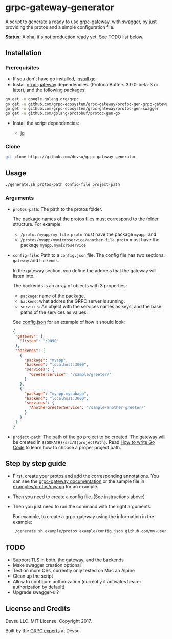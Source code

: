 # grpc-gateway-generator

A script to generate a ready to use [grpc-gateway](https://github.com/grpc-ecosystem/grpc-gateway), with swagger, by just providing the protos and a simple configuration file.

**Status:** Alpha, it's not production ready yet. See TODO list below.

## Installation

### Prerequisites

- If you don't have go installed, [install go](https://golang.org/doc/install)
- Install [grpc-gateway](https://github.com/grpc-ecosystem/grpc-gateway) dependencies. (ProtocolBuffers 3.0.0-beta-3 or later), and the following packages:

```bash
go get -u google.golang.org/grpc
go get -u github.com/grpc-ecosystem/grpc-gateway/protoc-gen-grpc-gateway
go get -u github.com/grpc-ecosystem/grpc-gateway/protoc-gen-swagger
go get -u github.com/golang/protobuf/protoc-gen-go
```

- Install the script dependencies:

  - [jq](https://stedolan.github.io/jq/)

### Clone

```bash
git clone https://github.com/devsu/grpc-gateway-generator
```

## Usage

```bash
./generate.sh protos-path config-file project-path  
```

### Arguments

- `protos-path`: The path to the protos folder. 

  The package names of the protos files must correspond to the folder structure. For example:
   
  - `/protos/myapp/my-file.proto` must have the package `myapp`, and 
  - `/protos/myapp/mymicroservice/another-file.proto` must have the package `myapp.mymicroservice`

- `config-file`: Path to a `config.json` file. The config file has two sections: `gateway` and `backends`. 
    
  In the gateway section, you define the address that the gateway will listen into.
    
  The backends is an array of objects with 3 properties: 
    
  - `package`: name of the package.
  - `backend`: what addres the GRPC server is running.
  - `services`: An object with the services names as keys, and the base paths of the services as values. 
  
  See [config.json](https://github.com/devsu/grpc-gateway-generator/blob/master/example/config.json) for an example of how it should look:
    
   ```json
  {
    "gateway": {
      "listen": ":9090"
    },
    "backends": [
      {
        "package": "myapp",
        "backend": "localhost:3000",
        "services": {
          "GreeterService": "/sample/greeter/"
        }
      },
      {
        "package": "myapp.mysubapp",
        "backend": "localhost:3000",
        "services": {
          "AnotherGreeterService": "/sample/another-greeter/"
        }
      }
    ]
  }
  ```

- `project-path`: The path of the go project to be created. The gateway will be created in `${GOPATH}/src/${projectPath}`. Read [How to write Go Code](https://golang.org/doc/code.html) to learn how to choose a proper project path. 

## Step by step guide

- First, create your protos and add the corresponding annotations. You can see the [grpc-gateway documentation](https://github.com/grpc-ecosystem/grpc-gateway#usage) or the sample file in [examples/protos/myapp](https://github.com/devsu/grpc-gateway-generator/blob/master/example/protos/myapp/sample.proto) for an example.
- Then you need to create a config file. (See instructions above)
- Then you just need to run the command with the right arguments.

  For example, to create a grpc-gateway using the information in the example:

  ```bash
  ./generate.sh example/protos example/config.json github.com/my-user/my-gateway
  ```

## TODO

- Support TLS in both, the gateway, and the backends
- Make swagger creation optional
- Test on more OSs, currently only tested on Mac an Alpine
- Clean up the script
- Allow to configure authorization (currently it activates bearer authorization by default)
- Upgrade swagger-ui?

## License and Credits

Devsu LLC. MIT License. Copyright 2017. 

Built by the [GRPC experts](https://devsu.com) at Devsu.